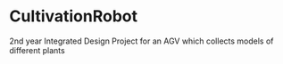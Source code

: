# CultivationRobot
2nd year Integrated Design Project for an AGV which collects models of different plants 
